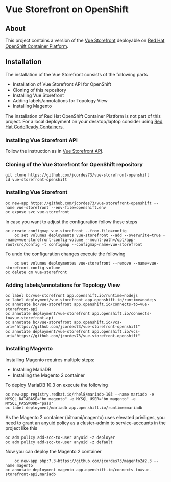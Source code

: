 # Vue Storefront on OpenShift

## About

This project contains a version of the [Vue Storefront](https://github.com/DivanteLtd/vue-storefront) deployable on [Red Hat OpenShift Container Platform](https://www.openshift.com/products/container-platform).

## Installation

The installation of the Vue Storefront consists of the following parts

- Installation of Vue Storefront API for OpenShift
- Cloning of this repository
- Installing Vue Storefront
- Adding labels/annotations for Topology View
- Installing Magento

The installation of Red Hat OpenShift Container Platform is not part of this project. For a local deployment on your desktop/laptop consider using [Red Hat CodeReady Containers](https://developers.redhat.com/products/codeready-containers/overview).

### Installing Vue Storefront API

Follow the instruction as in [Vue Storefront API](https://github.com/jcordes73/vue-storefront-api-openshift).

### Cloning of the Vue Storefront for OpenShift repository

	git clone https://github.com/jcordes73/vue-storefront-openshift
	cd vue-storefront-openshift

### Installing Vue Storefront

	oc new-app https://github.com/jcordes73/vue-storefront-openshift --name vue-storefront --env-file=openshift.env
	oc expose svc vue-storefront

In case you want to adjust the configuration follow these steps

	oc create configmap vue-storefront --from-file=config
        oc set volumes deployments vue-storefront --add --overwrite=true --name=vue-storefront-config-volume --mount-path=/opt/app-root/src/config -t configmap --configmap-name=vue-storefront

To undo the configuration changes execute the following

        oc set volumes deploymentes vue-storefront --remove --name=vue-storefront-config-volume
	oc delete cm vue-storefront

### Adding labels/annotations for Topology View

	oc label bc/vue-storefront app.openshift.io/runtime=nodejs
	oc label deployment/vue-storefront app.openshift.io/runtime=nodejs
	oc annotate bc/vue-storefront app.openshift.io/connects-to=vue-storefront-api
	oc annotate deployment/vue-storefront app.openshift.io/connects-to=vue-storefront-api
	oc annotate bc/vue-storefront app.openshift.io/vcs-uri="https://github.com/jcordes73/vue-storefront-openshift"
	oc annotate deployment/vue-storefront app.openshift.io/vcs-uri="https://github.com/jcordes73/vue-storefront-openshift"

### Installing Magento

Installing Magento requires multiple steps:

- Installing MariaDB
- Installing the Magento 2 container

To deploy MariaDB 10.3 on execute the following

	oc new-app registry.redhat.io/rhel8/mariadb-103 --name mariadb -e MYSQL_DATABASE="bn_magento" -e MYSQL_USER="bn_magento" -e MYSQL_PASSWORD="pass"
	oc label deployment/mariadb app.openshift.io/runtime=mariadb

As the Magento 2 container (bitnami/magento) uses elevated priviliges, you need to grant an anyuid policy as a cluster-admin to service-accounts in the project like this

	oc adm policy add-scc-to-user anyuid -z deployer
	oc adm policy add-scc-to-user anyuid -z default

Now you can deploy the Magento 2 container

        oc new-app php:7.3~https://github.com/jcordes73/magento2#2.3 --name magento
	oc annotate deployment magento app.openshift.io/connects-to=vue-storefront-api,mariadb
